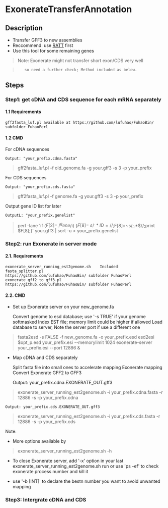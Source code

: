 # ExonerateTransferAnnotation


## Description

+  Transfer GFF3 to new assemblies
+  Reccommend: use [RATT](http://www.sanger.ac.uk/science/tools/pagit) first
+  Use this tool for some remaining genes
>  Note: Exonerate might not transfer short exon/CDS very well

>        so need a further check; Method included as below.

## Steps

### Step1: get cDNA and CDS sequence for each mRNA separately

#### 1.1 Requirements

    gff2fasta_luf.pl available at https://github.com/lufuhao/FuhaoBin/ subfolder FuhaoPerl 

#### 1.2 CMD

  For cDNA sequences

    Output: "your_prefix.cdna.fasta"

>    gff2fasta_luf.pl -f old_genome.fa -g your.gff3 -s 3 -p your_prefix

  For CDS sequences

    Output: "your_prefix.cds.fasta"

>    gff2fasta_luf.pl -f genome.fa -g your.gff3 -s 3 -p your_prefix

  Output gene ID list for later

    OutputL: "your_prefix.genelist"

>    perl -lane 'if ($F[2]=~/^gene$/i) {$F[8]=~s/^.*ID=//;$F[8]=~s/;.*$//;print $F[8];}' your.gff3 | sort -u > your_prefix.genelist

### Step2: run Exonerate in server mode

#### 2.1. Requirements

    exonerate_server_running_est2genome.sh    Included
    fasta_splitter.pl                         https://github.com/lufuhao/FuhaoBin/ subfolder FuhaoPerl
    exonerate_gff2_to_gff3.pl                 https://github.com/lufuhao/FuhaoBin/ subfolder FuhaoPerl

#### 2.2. CMD

- Set up Exonerate server on your new_genome.fa

    Convert genome to esd database; use '-s TRUE' if your genome softmasked
    Index EST file; memory limit could be higher if allowed
    Load database to server, Note the server port if use a different one

> fasta2esd -s FALSE -f new_genome.fa -o your_prefix.esd
> esd2esi $opt_p.esd your_prefix.esi --memorylimit 1024
> exonerate-server your_prefix.esi --port 12886  &

- Map cDNA and CDS separately 

     Split fasta file into small ones to accelerate mapping
     Exonerate mapping
     Convert Exonerate GFF2 to GFF3

     Output: your_prefix.cdna.EXONERATE_OUT.gff3

> exonerate_server_running_est2genome.sh -i your_prefix.cdna.fasta -r 12886 -s -p your_prefix.cdna

    Output: your_prefix.cds.EXONERATE_OUT.gff3

> exonerate_server_running_est2genome.sh -i your_prefix.cds.fasta -r 12886 -s -p your_prefix.cds



   Note:
   + More options available by

> exonerate_server_running_est2genome.sh -h

   + To close Exonerate server, add '-x' option in your last exonerate_server_running_est2genome.sh run or use 'ps -ef' to check exonerate process number and kill it

   + use '-b [INT]' to declare the bestn number you want to avoid unwanted mapping

### Step3: Intergrate cDNA and CDS 




    

